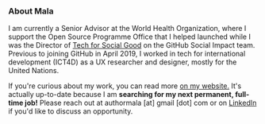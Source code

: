 ### About Mala

I am currently a Senior Advisor at the World Health Organization, where I support the Open Source Programme Office that I helped launched while I was the Director of [Tech for Social Good](https://socialimpact.github.com/tech-for-social-good/) on the GitHub Social Impact team. Previous to joining GitHub in April 2019, I worked in tech for international development (ICT4D) as a UX researcher and designer, mostly for the United Nations. 

If you're curious about my work, you can read more <a href="https://malakumar.com" target="_blank">on my website.</a> It's actually up-to-date because I am **searching for my next permanent, full-time job!** Please reach out at authormala [at] gmail [dot] com or on [LinkedIn](https://linkedin.com/in/malakumar) if you'd like to discuss an opportunity.
